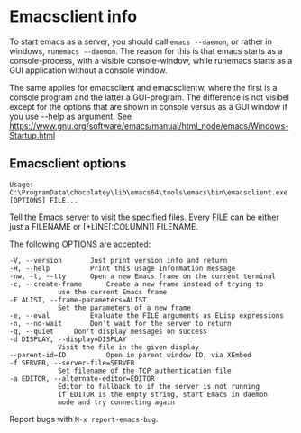 # Emacsclient info
To start emacs as a server, you should call ```emacs --daemon```, or rather in windows, ```runemacs --daemon```.
The reason for this is that emacs starts as a console-process, with a visible console-window, while runemacs starts as a GUI application without a console window.

The same applies for emacsclient and emacsclientw, where the first is a console program and the latter a GUI-program.
The difference is not visibel except for the options that are shown in console versus as a GUI window if you use --help as argument.
See https://www.gnu.org/software/emacs/manual/html_node/emacs/Windows-Startup.html

## Emacsclient options

    Usage: C:\ProgramData\chocolatey\lib\emacs64\tools\emacs\bin\emacsclient.exe [OPTIONS] FILE...


Tell the Emacs server to visit the specified files.
Every FILE can be either just a FILENAME or [+LINE[:COLUMN]] FILENAME.

The following OPTIONS are accepted:
```
-V, --version		Just print version info and return
-H, --help    		Print this usage information message
-nw, -t, --tty 		Open a new Emacs frame on the current terminal
-c, --create-frame    	Create a new frame instead of trying to
			use the current Emacs frame
-F ALIST, --frame-parameters=ALIST
			Set the parameters of a new frame
-e, --eval    		Evaluate the FILE arguments as ELisp expressions
-n, --no-wait		Don't wait for the server to return
-q, --quiet		Don't display messages on success
-d DISPLAY, --display=DISPLAY
			Visit the file in the given display
--parent-id=ID          Open in parent window ID, via XEmbed
-f SERVER, --server-file=SERVER
			Set filename of the TCP authentication file
-a EDITOR, --alternate-editor=EDITOR
			Editor to fallback to if the server is not running
			If EDITOR is the empty string, start Emacs in daemon
			mode and try connecting again
```

Report bugs with ```M-x report-emacs-bug```.
